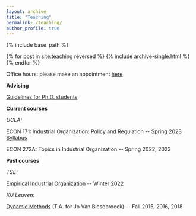 ```yaml
---
layout: archive
title: "Teaching"
permalink: /teaching/
author_profile: true
---
```


{% include base_path %}

{% for post in site.teaching reversed %}
  {% include archive-single.html %}
{% endfor %}

Office hours: please make an appointment [here](https://calendly.com/michael-a-rubens/15min/) 

**Advising**

[Guidelines for Ph.D. students](/files/guidelines_graduate.pdf)

**Current courses**

_UCLA:_

ECON 171: Industrial Organization: Policy and Regulation -- Spring 2023   [Syllabus](/files/Econ171_syllabus.pdf)

ECON 272A: Topics in Industrial Organization -- Spring 2022, 2023

**Past courses**
 
_TSE:_

[Empirical Industrial Organization](https://www.tse-fr.eu/sites/default/files/TSE/ecole/doc/syllabi/2021-2022/m1_s2_empirical_industrial_organization_reynaert.pdf) -- Winter 2022 

_KU Leuven:_

[Dynamic Methods](https://onderwijsaanbod.kuleuven.be/syllabi/e/D0C16CE.htm#activetab=doelstellingen_idp746912)    (T.A. for Jo Van Biesebroeck)  -- Fall 2015, 2016, 2018
